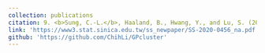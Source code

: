 ```yaml
---
collection: publications
citation: 9. <b>Sung, C.-L.</b>, Haaland, B., Hwang, Y., and Lu, S. (2023). A clustered Gaussian process model for computer experiments. <i>Statistica Sinica</i>, in press.
link: 'https://www3.stat.sinica.edu.tw/ss_newpaper/SS-2020-0456_na.pdf'
github: 'https://github.com/ChihLi/GPcluster'
---
```

